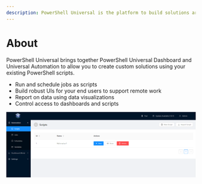 ```yaml
---
description: PowerShell Universal is the platform to build solutions around PowerShell.
---
```


# About

PowerShell Universal brings together PowerShell Universal Dashboard and Universal Automation to allow you to create custom solutions using your existing PowerShell scripts. 

* Run and schedule jobs as scripts
* Build robust UIs for your end users to support remote work
* Report on data using data visualizations 
* Control access to dashboards and scripts

![](.gitbook/assets/image%20%288%29.png)

